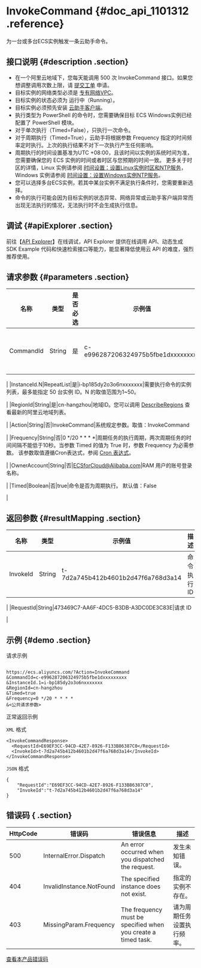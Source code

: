 # InvokeCommand {#doc_api_1101312 .reference}

为一台或多台ECS实例触发一条云助手命令。

## 接口说明 {#description .section}

-   在一个阿里云地域下，您每天能调用 500 次 InvokeCommand 接口。如果您想调整调用次数上限，请 [提交工单](https://selfservice.console.aliyun.com/ticket/createIndex.htm) 申请。
-   目标实例的网络类型必须是 [专有网络VPC](~~34217~~)。
-   目标实例的状态必须为 运行中（Running）。
-   目标实例必须预先安装 [云助手客户端](~~64921~~)。
-   执行类型为 PowerShell 的命令时，您需要确保目标 ECS Windows实例已经配置了 PowerShell 模块。
-   对于单次执行（Timed=False），只执行一次命令。
-   对于周期执行（Timed=True），云助手将根据参数 Frequency 指定的时间频率定时执行。上次的执行结果不对下一次执行产生任何影响。
-   周期执行的时间设置基准为UTC +08:00，且该时间以实例的系统时间为准，您需要确保您的 ECS 实例的时间或者时区与您预期的时间一致。 更多关于时区的详情，Linux 实例请参阅 [时间设置：设置Linux实例时区和NTP服务](~~92803~~)，Windows 实例请参阅 [时间设置：设置Windows实例NTP服务](~~51890~~)。
-   您可以选择多台ECS实例，若其中某台实例不满足执行条件时，您需要重新选择。
-   命令的执行可能会因为目标实例的状态异常、网络异常或云助手客户端异常而出现无法执行的情况，无法执行时不会生成执行信息。

## 调试 {#apiExplorer .section}

前往【[API Explorer](https://api.aliyun.com/#product=Ecs&api=InvokeCommand)】在线调试，API Explorer 提供在线调用 API、动态生成 SDK Example 代码和快速检索接口等能力，能显著降低使用云 API 的难度，强烈推荐使用。

## 请求参数 {#parameters .section}

|名称|类型|是否必选|示例值|描述|
|--|--|----|---|--|
|CommandId|String|是|c-e996287206324975b5fbe1dxxxxxxxxx|命令 ID。您可以通过接口 [DescribeCommands](~~64843~~) 查询所有可用的 CommandId。

 |
|InstanceId.N|RepeatList|是|i-bp185dy2o3o6nxxxxxxx|需要执行命令的实例列表，最多能指定 50 台实例 ID。N 的取值范围为1~50。

 |
|RegionId|String|是|cn-hangzhou|地域ID。您可以调用 [DescribeRegions](~~25609~~) 查看最新的阿里云地域列表。

 |
|Action|String|否|InvokeCommand|系统规定参数。取值：InvokeCommand

 |
|Frequency|String|否|0 \*/20 \* \* \* \*|周期任务的执行周期，两次周期任务的时间间隔不能低于10秒。当参数 Timed 的值为 True 时，参数 Frequency 为必需参数。 该参数取值遵循Cron表达式，参阅 [Cron 表达式](~~64769~~)。

 |
|OwnerAccount|String|否|ECSforCloud@Alibaba.com|RAM 用户的账号登录名称。

 |
|Timed|Boolean|否|true|命令是否为周期执行。 默认值：False

 |

## 返回参数 {#resultMapping .section}

|名称|类型|示例值|描述|
|--|--|---|--|
|InvokeId|String|t-7d2a745b412b4601b2d47f6a768d3a14|命令执行ID

 |
|RequestId|String|473469C7-AA6F-4DC5-B3DB-A3DC0DE3C83E|请求 ID

 |

## 示例 {#demo .section}

请求示例

``` {#request_demo}

https://ecs.aliyuncs.com/?Action=InvokeCommand
&CommandId=c-e996287206324975b5fbe1dxxxxxxxxx
&InstanceId.1=i-bp185dy2o3o6nxxxxxxx
&RegionId=cn-hangzhou
&Timed=true
&Frequency=0 */20 * * * *
&<公共请求参数>

```

正常返回示例

`XML` 格式

``` {#xml_return_success_demo}
<InvokeCommandResponse>
  <RequestId>E69EF3CC-94CD-42E7-8926-F133B86387C0</RequestId>
  <InvokeId>t-7d2a745b412b4601b2d47f6a768d3a14</InvokeId>
</InvokeCommandResponse>

```

`JSON` 格式

``` {#json_return_success_demo}
{
	"RequestId":"E69EF3CC-94CD-42E7-8926-F133B86387C0",
	"InvokeId":"t-7d2a745b412b4601b2d47f6a768d3a14"
}
```

## 错误码 { .section}

|HttpCode|错误码|错误信息|描述|
|--------|---|----|--|
|500|InternalError.Dispatch|An error occurred when you dispatched the request.|发生未知错误。|
|404|InvalidInstance.NotFound|The specified instance does not exist.|指定的实例不存在。|
|403|MissingParam.Frequency|The frequency must be specified when you create a timed task.|请为周期任务设置执行频率。|

[查看本产品错误码](https://error-center.aliyun.com/status/product/Ecs)


